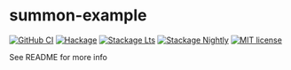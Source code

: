 # summon-example

[![GitHub CI](https://github.com/steshaw/summon-example/workflows/CI/badge.svg)](https://github.com/steshaw/summon-example/actions)
[![Hackage](https://img.shields.io/hackage/v/summon-example.svg?logo=haskell)](https://hackage.haskell.org/package/summon-example)
[![Stackage Lts](http://stackage.org/package/summon-example/badge/lts)](http://stackage.org/lts/package/summon-example)
[![Stackage Nightly](http://stackage.org/package/summon-example/badge/nightly)](http://stackage.org/nightly/package/summon-example)
[![MIT license](https://img.shields.io/badge/license-MIT-blue.svg)](LICENSE)

See README for more info
